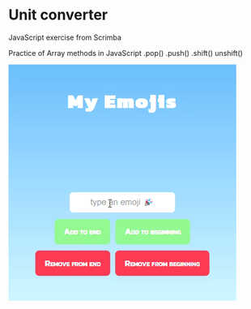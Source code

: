 # Unit converter

JavaScript exercise from Scrimba

Practice of Array methods in JavaScript .pop() .push() .shift() unshift()

![](my-emojis.gif)